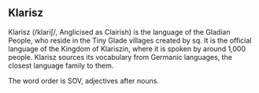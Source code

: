 ## Klarisz

Klarisz (/klariʃ/, Anglicised as Clairish) is the language of the Gladian People, who reside in the Tiny Glade villages created by sq. 
It is the official language of the Kingdom of Klariszin, where it is spoken by around 1,000 people. 
Klarisz sources its vocabulary from Germanic languages, the closest language family to them.

The word order is SOV, adjectives after nouns.
